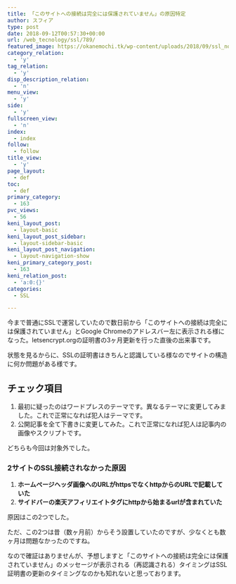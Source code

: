 ```yaml
---
title: 「このサイトへの接続は完全には保護されていません」の原因特定
author: スフィア
type: post
date: 2018-09-12T00:57:30+00:00
url: /web_tecnology/ssl/789/
featured_image: https://okanemochi.tk/wp-content/uploads/2018/09/ssl_not-246x200.png
category_relation:
  - 'y'
tag_relation:
  - 'y'
disp_description_relation:
  - 'n'
menu_view:
  - 'y'
side:
  - 'y'
fullscreen_view:
  - 'n'
index:
  - index
follow:
  - follow
title_view:
  - 'y'
page_layout:
  - def
toc:
  - def
primary_category:
  - 163
pvc_views:
  - 56
keni_layout_post:
  - layout-basic
keni_layout_post_sidebar:
  - layout-sidebar-basic
keni_layout_post_navigation:
  - layout-navigation-show
keni_primary_category_post:
  - 163
keni_relation_post:
  - 'a:0:{}'
categories:
  - SSL

---
```

今まで普通にSSLで運営していたので数日前から「このサイトへの接続は完全には保護されていません」とGoogle Chromeのアドレスバー左に表示される様になった。letsencrypt.orgの証明書の3ヶ月更新を行った直後の出来事です。

状態を見るからに、SSLの証明書はきちんと認識している様なのでサイトの構造に何か問題がある様です。

## チェック項目

  1. 最初に疑ったのはワードプレスのテーマです。異なるテーマに変更してみました。これで正常になれば犯人はテーマです。
  2. 公開記事を全て下書きに変更してみた。これで正常になれば犯人は記事内の画像やスクリプトです。

どちらも今回は対象外でした。

### 2サイトのSSL接続されなかった原因

  1. **ホームページヘッダ画像へのURLがhttpsでなくhttpからのURLで記載していた**
  2. **サイドバーの楽天アフィリエイトタグにhttpから始まるurlが含まれていた**

原因はこの2つでした。

ただ、この2つは昔（数ヶ月前）からそう設置していたのですが、少なくとも数ヶ月は問題なかったのですね。

なので確証はありませんが、予想しますと「このサイトへの接続は完全には保護されていません」のメッセージが表示される（再認識される）タイミングはSSL証明書の更新のタイミングなのかも知れないと思っております。

&nbsp;